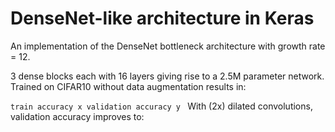 # DenseNet-like architecture in Keras

An implementation of the DenseNet bottleneck architecture with growth rate = 12.

3 dense blocks each with 16 layers giving rise to a 2.5M parameter network. Trained on CIFAR10 without data augmentation results in:

`train accuracy x
validation accuracy y
`
With (2x) dilated convolutions, validation accuracy improves to:
